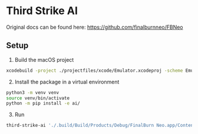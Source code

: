 # Third Strike AI

Original docs can be found here: https://github.com/finalburnneo/FBNeo

## Setup

1. Build the macOS project

```bash
xcodebuild -project ./projectfiles/xcode/Emulator.xcodeproj -scheme Emulator -derivedDataPath ./.build
```

2. Install the package in a virtual environment

```bash
python3 -m venv venv
source venv/bin/activate
python -m pip install -e ai/
```

3. Run

```bash
third-strike-ai './.build/Build/Products/Debug/FinalBurn Neo.app/Contents/MacOS/FinalBurn Neo'
```
